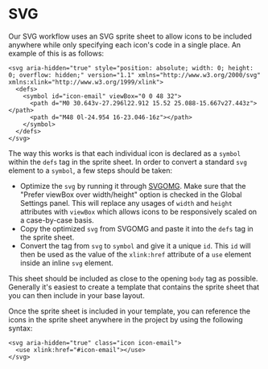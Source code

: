 # SVG

Our SVG workflow uses an SVG sprite sheet to allow icons to be included anywhere while only specifying each icon's code in a single place. An example of this is as follows:

```
<svg aria-hidden="true" style="position: absolute; width: 0; height: 0; overflow: hidden;" version="1.1" xmlns="http://www.w3.org/2000/svg" xmlns:xlink="http://www.w3.org/1999/xlink">
  <defs>
    <symbol id="icon-email" viewBox="0 0 48 32">
      <path d="M0 30.643v-27.296l22.912 15.52 25.088-15.667v27.443z"></path>
      <path d="M48 0l-24.954 16-23.046-16z"></path>
    </symbol>
  </defs>
</svg>
```

The way this works is that each individual icon is declared as a `symbol` within the `defs` tag in the sprite sheet. In order to convert a standard `svg` element to a `symbol`, a few steps should be taken:

- Optimize the `svg` by running it through [SVGOMG](https://jakearchibald.github.io/svgomg/). Make sure that the "Prefer viewBox over width/height" option is checked in the Global Settings panel. This will replace any usages of `width` and `height` attributes with `viewBox` which allows icons to be responsively scaled on a case-by-case basis.
- Copy the optimized `svg` from SVGOMG and paste it into the `defs` tag in the sprite sheet.
- Convert the tag from `svg` to `symbol` and give it a unique `id`. This `id` will then be used as the value of the `xlink:href` attribute of a `use` element inside an inline `svg` element.

This sheet should be included as close to the opening `body` tag as possible. Generally it's easiest to create a template that contains the sprite sheet that you can then include in your base layout.

Once the sprite sheet is included in your template, you can reference the icons in the sprite sheet anywhere in the project by using the following syntax:

```
<svg aria-hidden="true" class="icon icon-email">
  <use xlink:href="#icon-email"></use>
</svg>
```